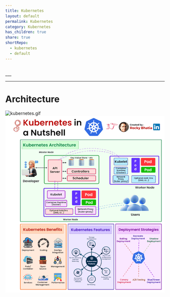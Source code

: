 ```yaml
---
title: Kubernetes
layout: default
permalink: Kubernetes
category: Kubernetes
has_children: true
share: true
shortRepo:
  - kubernetes
  - default       
---
```


<br/>      
___        

***

# Architecture

![kubernetes.gif](..assets/images/kubernetes.gif)
![kubernetes.gif](..%2Fassets%2Fimages%2Fkubernetes.gif)